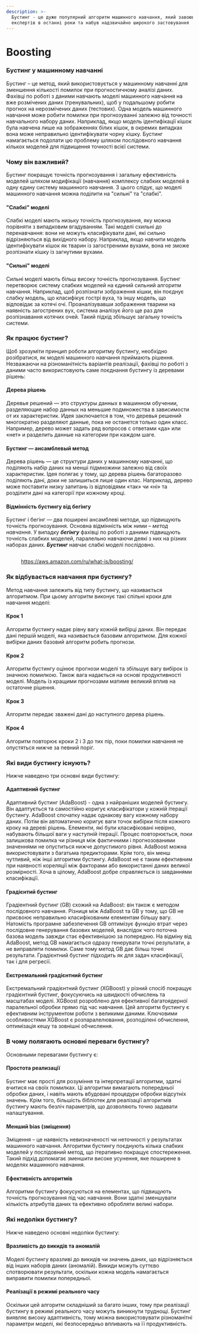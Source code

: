 ```yaml
---
description: >-
  Бустинг - це дуже популярний алгоритм машинного навчання, який завоював довіру
  експертів в останні роки та набув надзвичайно широкого застовування
---
```


# Boosting

### Бустинг у машинному навчанні <a href="#seo-faq-pairs-what-is-boosting-in-machine-learning" id="seo-faq-pairs-what-is-boosting-in-machine-learning"></a>

Бустинг – це метод, який використовується у машинному навчанні для зменшення кількості помилок при прогностичному аналізі даних. Фахівці по роботі з даними навчають моделі машинного навчання на вже розмічених даних (тренувальних), щоб у подальшому робити прогнох на нерозмічених даних (тестових). Одна модель машинного навчання може робити помилки при прогнозуванні залежно від точності навчального набору даних. Наприклад, якщо модель ідентифікації кішок була навчена лише на зображеннях білих кішок, в окремих випадках вона може неправильно ідентифікувати чорну кішку. Бустинг намагається подолати цю проблему шляхом послідовного навчання кількох моделей для підвищення точності всієї системи.

### Чому він важливий? <a href="#seo-faq-pairs-why-is-boosting-important" id="seo-faq-pairs-why-is-boosting-important"></a>

Бустинг покращує точність прогнозування і загальну ефективність моделей шляхом модифікації (навчання) комплексу слабких моделей в одну єдину систему машинного навчання. З цього слідує, що моделі машинного навчання можна поділити на "сильні" та "слабкі".

#### "Слабкі" моделі

Слабкі моделі мають низьку точність прогнозування, яку можна порівняти з випадковим вгадуванням. Такі моделі схильні до перенавчання: вони не можуть класифікувати дані, які сильно відрізняються від вихідного набору. Наприклад, якщо навчити модель ідентифікувати кішок як тварин із загостреними вухами, вона не зможе розпізнати кішку із загнутими вухами.

#### "Сильні" моделі

Сильні моделі мають більш високу точність прогнозування. Бустинг перетворює систему слабких моделей на єдиний сильний алгоритм навчання. Наприклад, щоб розпізнати зображення кішки, він поєднує слабку модель, що класифікує гострі вуха, та іншу модель, що відповідає за котячі очі. Проаналізувавши зображення тварини на наявність загострених вух, система аналізує його ще раз для розпізнавання котячих очей. Такий підхід збільшує загальну точність системи.

### Як працює бустинг? <a href="#seo-faq-pairs-how-does-boosting-work" id="seo-faq-pairs-how-does-boosting-work"></a>

Щоб зрозуміти принцип роботи алгоритму бустингу, необхідно розібратися, як моделі машинного навчання приймають рішення. Незважаючи на різноманітність варіантів реалізації, фахівці по роботі з даними часто використовують саме поєднання бустингу із деревами рішень:

#### Дерева рішень

Деревья решений — это структуры данных в машинном обучении, разделяющие набор данных на меньшие подмножества в зависимости от их характеристик. Идея заключается в том, что деревья решений многократно разделяют данные, пока не останется только один класс. Например, дерево может задать ряд вопросов с ответами «да» или «нет» и разделить данные на категории при каждом шаге.

#### Бустинг — ансамблевый метод

Дерева рішень — це структури даних у машинному навчанні, що поділяють набір даних на менші підмножини залежно від своїх характеристик. Ідея полягає у тому, що дерева рішень багаторазово поділяють дані, доки не залишиться лише один клас. Наприклад, дерево може поставити низку запитань із відповідями «так» чи «ні» та розділити дані на категорії при кожному кроці.

#### Відмінність бустингу від бегінгу

Бустинг і бегінг — два поширені ансамблеві методи, що підвищують точність прогнозування. Основна відмінність між ними – _метод навчання_. У випадку _**бегінгу**_ фахівці по роботі з даними підвищують точність слабких моделей, паралельно навчаючи деякі з них на різних наборах даних. _**Бустинг**_ навчає слабкі моделі послідовно.

<figure><img src="../.gitbook/assets/image (10).png" alt=""><figcaption><p><a href="https://aws.amazon.com/ru/what-is/boosting/">https://aws.amazon.com/ru/what-is/boosting/</a></p></figcaption></figure>

### Як відбувається навчання при бустингу? <a href="#seo-faq-pairs-how-is-training-in-boosting-done" id="seo-faq-pairs-how-is-training-in-boosting-done"></a>

Метод навчання залежить від типу бустингу, що називається алгоритмом. При цьому алгоритм виконує такі спільні кроки для навчання моделі:

#### Крок 1

Алгоритм бустингу надає рівну вагу кожній вибірці даних. Він передає дані першій моделі, яка називається базовим алгоритмом. Для кожної вибірки даних базовий алгоритм робить прогнози.

#### Крок 2

Алгоритм бустингу оцінює прогнози моделі та збільшує вагу вибірок із значною помилкою. Також вага надається на основі продуктивності моделі. Модель із кращими прогнозами матиме великий вплив на остаточне рішення.

#### Крок 3

Алгоритм передає зважені дані до наступного дерева рішень.

#### Крок 4

Алгоритм повторює кроки 2 і 3 до тих пір, поки помилки навчання не опустяться нижче за певний поріг.

### Які види бустингу існують? <a href="#seo-faq-pairs-what-are-the-types-of-boosting" id="seo-faq-pairs-what-are-the-types-of-boosting"></a>

Нижче наведено три основні види бустингу:

#### Адаптивний бустинг

Адаптивний бустинг (AdaBoost) - одна з найраніших моделей бустингу. Він адаптується та самостійно коригує класифікатори у кожній ітерації бустингу. AdaBoost спочатку надає однакову вагу кожному набору даних. Потім він автоматично коригує ваги точок вибірки після кожного кроку на дереві рішень. Елементи, які були класифіковані невірно, набувають більшої ваги у наступній ітерації. Процес повторюється, поки залишкова помилка чи різниця між фактичними і прогнозованими значеннями не опуститься нижче допустимого рівня. AdaBoost можна використовувати з багатьма предикторами. Крім того, він менш чутливий, ніж інші алгоритми бустингу. AdaBoost не є таким ефективним при наявності кореляції між факторами або використанні даних великої розмірності. Хоча в цілому, AdaBoost  добре справляється із завданнями класифікації.

#### Градієнтий бустинг

Градіентний бустинг (GB) схожий на AdaBoost: він також є методом послідовного навчання. Різниця між AdaBoost та GB у тому, що GB не присвоює неправильно класифікованим елементам більшу вагу. Натомість програмне забезпечення GB оптимізує функцію втрат через послідовне генерування базових моделей, внаслідок чого поточна базова модель завжди стає ефективнішою за попередню. На відміну від AdaBoost, метод GB намагається одразу генерувати точні результати, а не виправляти помилки. Саме тому метод GB дає більш точні результати. Градієнтний бустинг підходить як для задач класифікації, так і для регресії.

#### Екстремальний градієнтний бустинг

Екстремальний градієнтний бустинг (XGBoost) у різний спосіб покращує градієнтний бустинг, фокусуючись на швидкості обчислень та масштабах моделі. XGBoost розроблено для ефективної багатоядерної паралельної обробки прямо під час навчання. Цей алгоритм бустингу є ефективним інструментом роботи з великими даними. Ключовими особливостями XGBoost є розпаралелювання, розподілені обчислення, оптимізація кешу та зовнішні обчислення.

### В чому полягають основні переваги бустингу? <a href="#seo-faq-pairs-what-are-the-benefits-of-boosting" id="seo-faq-pairs-what-are-the-benefits-of-boosting"></a>

Основными перевагами бустингу є:

#### Простота реализації

Бустинг має прості для розуміння та інтерпретації алгоритми, здатні вчитися на своїх помилках. Ці алгоритми вимагають попередньої обробки даних, і навіть мають вбудовані процедури обробки відсутніх значень. Крім того, більшість бібліотек для реалізації алгоритмів бустингу мають безліч параметрів, що дозволяють точно задавати налаштування.

#### Менший bias (зміщення)

Зміщення – це наявність невизначеності чи неточності у результатах машинного навчання. Алгоритми бустингу поєднують кілька слабких моделей у послідовний метод, що ітеративно покращує спостереження. Такий підхід допомагає зменшити високе усунення, яке поширене в моделях машинного навчання.

#### Ефективність алгоритмів

Алгоритми бустингу фокусуються на елементах, що підвищують точність прогнозування під час навчання. Вони здатні зменшувати кількість атрибутів даних та ефективно обробляти великі набори.

### Які недоліки бустингу? <a href="#seo-faq-pairs-what-are-the-challenges-of-boosting" id="seo-faq-pairs-what-are-the-challenges-of-boosting"></a>

Нижче наведено основні недоліки бустингу:

#### Вразливість до викидів та аномалій

Моделі бустингу вразливі до викидів чи значень даних, що відрізняється від інших наборів даних (аномалій). Викиди можуть суттєво спотворювати результати, оскільки кожна модель намагається виправити помилки попередньої.

#### Реалізації в режимі реального часу

Оскільки цей алгоритм складніший за багато інших, тому при реалізації бустингу в режимі реального часу можуть виникнути труднощі. Бустинг виявляє високу адаптивність, тому можна використовувати різноманітні параметри моделі, які безпосередньо впливають на її продуктивність.
